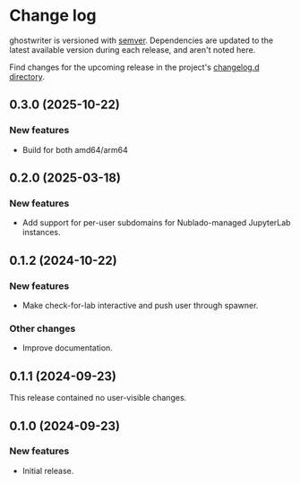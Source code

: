 # Change log

ghostwriter is versioned with [semver](https://semver.org/).
Dependencies are updated to the latest available version during each release, and aren't noted here.

Find changes for the upcoming release in the project's [changelog.d directory](https://github.com/lsst-sqre/ghostwriter/tree/main/changelog.d/).

<!-- scriv-insert-here -->

<a id='changelog-0.3.0'></a>
## 0.3.0 (2025-10-22)

### New features

- Build for both amd64/arm64

<a id='changelog-0.2.0'></a>
## 0.2.0 (2025-03-18)

### New features

- Add support for per-user subdomains for Nublado-managed JupyterLab instances.

<a id='changelog-0.1.2'></a>
## 0.1.2 (2024-10-22)

### New features

- Make check-for-lab interactive and push user through spawner.

### Other changes

- Improve documentation.

<a id='changelog-0.1.1'></a>
## 0.1.1 (2024-09-23)

This release contained no user-visible changes.

<a id='changelog-0.1.0'></a>
## 0.1.0 (2024-09-23)

### New features

- Initial release.
